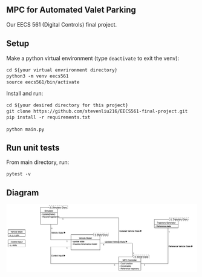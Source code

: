## MPC for Automated Valet Parking
Our EECS 561 (Digital Controls) final project.

## Setup
Make a python virtual environment (type `deactivate` to exit the venv):
```
cd ${your virtual envrironment directory}
python3 -m venv eecs561
source eecs561/bin/activate
```

Install and run:
```
cd ${your desired directory for this project}
git clone https://github.com/stevenliu216/EECS561-final-project.git
pip install -r requirements.txt

python main.py
```

## Run unit tests
From main directory, run:
```
pytest -v
```

## Diagram
![Diagram](doc/diagram.png)
